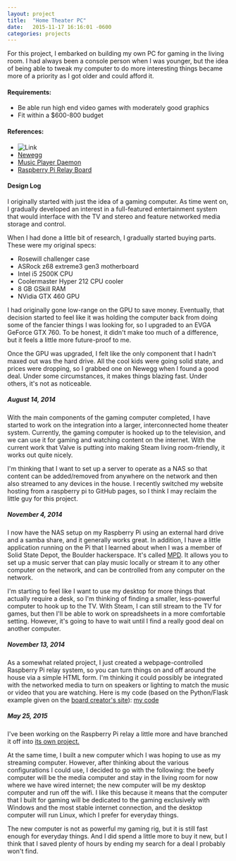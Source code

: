 ```yaml
---
layout: project
title:  "Home Theater PC"
date:   2015-11-17 16:16:01 -0600
categories: projects
---
```


For this project, I embarked on building my own PC for gaming in the living room. I had always been a console person when I was younger, but the idea of being able to tweak my computer to do more interesting things became more of a priority as I got older and could afford it.

#### Requirements:

* Be able run high end video games with moderately good graphics
* Fit within a $600-800 budget

#### References:

* ![Link](URL)
* <a href="http://www.newegg.com/">Newegg</a>
* <a href="http://www.musicpd.org">Music Player Daemon</a>
* <a href="http://www.robogaia.com/4-relays-raspberry-pi-plateshield.html">Raspberry Pi Relay Board</a>

#### Design Log
I originally started with just the idea of a gaming computer. As time went on, I gradually developed an interest in a full-featured entertainment system that would interface with the TV and stereo and feature networked media storage and control.

When I had done a little bit of research, I gradually started buying parts. These were my original specs:

* Rosewill challenger case
* ASRock z68 extreme3 gen3 motherboard
* Intel i5 2500K CPU
* Coolermaster Hyper 212 CPU cooler
* 8 GB GSkill RAM
* NVidia GTX 460 GPU

I had originally gone low-range on the GPU to save money. Eventually, that decision started to feel like it was holding the computer back from doing some of the fancier things I was looking for, so I upgraded to an EVGA GeForce GTX 760. To be honest, it didn't make too much of a difference, but it feels a little more future-proof to me.

Once the GPU was upgraded, I felt like the only component that I hadn't maxed out was the hard drive. All the cool kids were going solid state, and prices were dropping, so I grabbed one on Newegg when I found a good deal. Under some circumstances, it makes things blazing fast. Under others, it's not as noticeable.

##### August 14, 2014
With the main components of the gaming computer completed, I have started to work on the integration into a larger, interconnected home theater system. Currently, the gaming computer is hooked up to the television, and we can use it for gaming and watching content on the internet. With the current work that Valve is putting into making Steam living room-friendly, it works out quite nicely.

I'm thinking that I want to set up a server to operate as a NAS so that content can be added/removed from anywhere on the network and then also streamed to any devices in the house. I recently switched my website hosting from a raspberry pi to GitHub pages, so I think I may reclaim the little guy for this project.

##### November 4, 2014
I now have the NAS setup on my Raspberry Pi using an external hard drive and a samba share, and it generally works great. In addition, I have a little application running on the Pi that I learned about when I was a member of Solid State Depot, the Boulder hackerspace. It's called <a href="http://www.musicpd.org/">MPD</a>. It allows you to set up a music server that can play music locally or stream it to any other computer on the network, and can be controlled from any computer on the network.

I'm starting to feel like I want to use my desktop for more things that actually require a desk, so I'm thinking of finding a smaller, less-powerful computer to hook up to the TV. With Steam, I can still stream to the TV for games, but then I'll be able to work on spreadsheets in a more comfortable setting. However, it's going to have to wait until I find a really good deal on another computer.

##### November 13, 2014

As a somewhat related project, I just created a webpage-controlled Raspberry Pi relay system, so you can turn things on and off around the house via a simple HTML form. I'm thinking it could possibly be integrated with the networked media to turn on speakers or lighting to match the music or video that you are watching. Here is my code (based on the Python/Flask example given on the <a href="http://www.robogaia.com/4-relays-raspberry-pi-plateshield.html">board creator's site</a>): <a href="/resources/FlaskSite.tar.gz">my code</a>

##### May 25, 2015

I've been working on the Raspberry Pi relay a little more and have branched it off into <a href="#Remote">its own project.</a>

At the same time, I built a new computer which I was hoping to use as my streaming computer. However, after thinking about the various configurations I could use, I decided to go with the following: the beefy computer will be the media computer and stay in the living room for now where we have wired internet; the new computer will be my desktop computer and run off the wifi. I like this because it means that the computer that I built for gaming will be dedicated to the gaming exclusively with Windows and the most stable internet connection, and the desktop computer will run Linux, which I prefer for everyday things.

The new computer is not as powerful my gaming rig, but it is still fast enough for everyday things. And I did spend a little more to buy it new, but I think that I saved plenty of hours by ending my search for a deal I probably won't find.
